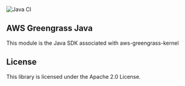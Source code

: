 ![Java CI](https://github.com/aws/aws-greengrass-sdk-java/workflows/Java%20CI/badge.svg?branch=master)

## AWS Greengrass Java

This module is the Java SDK associated with aws-greengrass-kernel

## License

This library is licensed under the Apache 2.0 License. 
